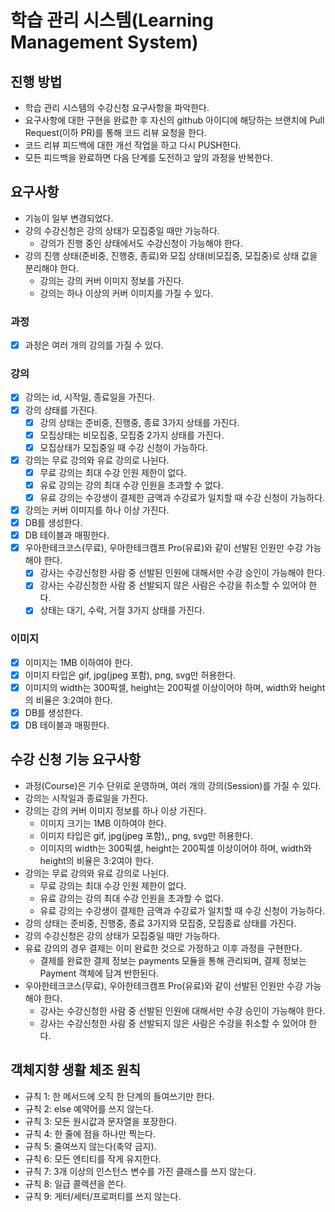 # 학습 관리 시스템(Learning Management System)
## 진행 방법
* 학습 관리 시스템의 수강신청 요구사항을 파악한다.
* 요구사항에 대한 구현을 완료한 후 자신의 github 아이디에 해당하는 브랜치에 Pull Request(이하 PR)를 통해 코드 리뷰 요청을 한다.
* 코드 리뷰 피드백에 대한 개선 작업을 하고 다시 PUSH한다.
* 모든 피드백을 완료하면 다음 단계를 도전하고 앞의 과정을 반복한다.

## 요구사항
* 기능이 일부 변경되었다.
* 강의 수강신청은 강의 상태가 모집중일 때만 가능하다.
  * 강의가 진행 중인 상태에서도 수강신청이 가능해야 한다.
* 강의 진행 상태(준비중, 진행중, 종료)와 모집 상태(비모집중, 모집중)로 상태 값을 분리해야 한다.
  * 강의는 강의 커버 이미지 정보를 가진다.
  * 강의는 하나 이상의 커버 이미지를 가질 수 있다.
### 과정
* [X] 과정은 여러 개의 강의를 가질 수 있다.
### 강의
* [X] 강의는 id, 시작일, 종료일을 가진다.
* [X] 강의 상태를 가진다.
  * [X] 강의 상태는 준비중, 진행중, 종료 3가지 상태를 가진다.
  * [X] 모집상태는 비모집중, 모집중 2가지 상태를 가진다.
  * [X] 모집상태가 모집중일 때 수강 신청이 가능하다.
* [X] 강의는 무료 강의와 유료 강의로 나뉜다.
  * [X] 무료 강의는 최대 수강 인원 제한이 없다.
  * [X] 유료 강의는 강의 최대 수강 인원을 초과할 수 없다.
  * [X] 유료 강의는 수강생이 결제한 금액과 수강료가 일치할 때 수강 신청이 가능하다.
* [X] 강의는 커버 이미지를 하나 이상 가진다.
* [X] DB를 생성한다.
* [X] DB 테이블과 매핑한다.
* [X] 우아한테크코스(무료), 우아한테크캠프 Pro(유료)와 같이 선발된 인원만 수강 가능해야 한다.
  * [X] 강사는 수강신청한 사람 중 선발된 인원에 대해서만 수강 승인이 가능해야 한다.
  * [X] 강사는 수강신청한 사람 중 선발되지 않은 사람은 수강을 취소할 수 있어야 한다.
  * [X] 상태는 대기, 수락, 거절 3가지 상태를 가진다.
### 이미지
* [X] 이미지는 1MB 이하여야 한다.
* [X] 이미지 타입은 gif, jpg(jpeg 포함), png, svg만 허용한다.
* [X] 이미지의 width는 300픽셀, height는 200픽셀 이상이어야 하며, width와 height의 비율은 3:2여야 한다.
* [X] DB를 생성한다.
* [X] DB 테이블과 매핑한다.

## 수강 신청 기능 요구사항
* 과정(Course)은 기수 단위로 운영하며, 여러 개의 강의(Session)를 가질 수 있다.
* 강의는 시작일과 종료일을 가진다.
* 강의는 강의 커버 이미지 정보를 하나 이상 가진다.
  * 이미지 크기는 1MB 이하여야 한다.
  * 이미지 타입은 gif, jpg(jpeg 포함),, png, svg만 허용한다.
  * 이미지의 width는 300픽셀, height는 200픽셀 이상이어야 하며, width와 height의 비율은 3:2여야 한다.
* 강의는 무료 강의와 유료 강의로 나뉜다.
  * 무료 강의는 최대 수강 인원 제한이 없다.
  * 유료 강의는 강의 최대 수강 인원을 초과할 수 없다.
  * 유료 강의는 수강생이 결제한 금액과 수강료가 일치할 때 수강 신청이 가능하다.
* 강의 상태는 준비중, 진행중, 종료 3가지와 모집중, 모집종료 상태를 가진다.
* 강의 수강신청은 강의 상태가 모집중일 때만 가능하다.
* 유료 강의의 경우 결제는 이미 완료한 것으로 가정하고 이후 과정을 구현한다.
  * 결제를 완료한 결제 정보는 payments 모듈을 통해 관리되며, 결제 정보는 Payment 객체에 담겨 반한된다.
* 우아한테크코스(무료), 우아한테크캠프 Pro(유료)와 같이 선발된 인원만 수강 가능해야 한다.
  * 강사는 수강신청한 사람 중 선발된 인원에 대해서만 수강 승인이 가능해야 한다.
  * 강사는 수강신청한 사람 중 선발되지 않은 사람은 수강을 취소할 수 있어야 한다.

## 객체지향 생활 체조 원칙
* 규칙 1: 한 메서드에 오직 한 단계의 들여쓰기만 한다.
* 규칙 2: else 예약어를 쓰지 않는다.
* 규칙 3: 모든 원시값과 문자열을 포장한다.
* 규칙 4: 한 줄에 점을 하나만 찍는다.
* 규칙 5: 줄여쓰지 않는다(축약 금지).
* 규칙 6: 모든 엔티티를 작게 유지한다.
* 규칙 7: 3개 이상의 인스턴스 변수를 가진 클래스를 쓰지 않는다.
* 규칙 8: 일급 콜렉션을 쓴다.
* 규칙 9: 게터/세터/프로퍼티를 쓰지 않는다.